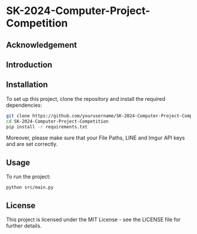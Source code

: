 # SK-2024-Computer-Project-Competition

## Acknowledgement

## Introduction


## Installation
To set up this project, clone the repository and install the required dependencies:

```bash
git clone https://github.com/yourusername/SK-2024-Computer-Project-Competition.git
cd SK-2024-Computer-Project-Competition
pip install -r requirements.txt
```

Moreover, please make sure that your File Paths, LINE and Imgur API keys and are set correctly.
## Usage
To run the project:
```
python src/main.py
```
## License

This project is licensed under the MIT License - see the LICENSE file for further details.
